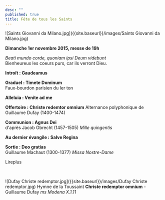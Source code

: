 ```yaml
---
desc: ""
published: true
title: Fête de tous les Saints
---
```



![Saints Giovanni da Milano.jpg]({{site.baseurl}}/images/Saints Giovanni da Milano.jpg)

**Dimanche 1er novembre 2015, messe de 19h**

*Beati mundo corde, quoniam ipsi Deum videbunt*  
Bienheureux les coeurs purs, car ils verront Dieu.

**Introït : Gaudeamus**

**Graduel : Timete Dominum**  
Faux-bourdon parisien du Ier ton

**Alleluia : Venite ad me**

**Offertoire : Christe redemtor omnium**
Alternance polyphonique de Guillaume Dufay (1400-1474)

**Communion : Agnus Dei**  
d'après Jacob Obrecht (1457-1505) *Mille quingentis*

**Au dernier évangile : Salve Regina**

**Sortie : Deo gratias**  
Guillaume Machaut (1300-1377) *Missa Nostre-Dame*

Lireplus

&nbsp;

![Dufay Christe redemptor.jpg]({{site.baseurl}}/images/Dufay Christe redemptor.jpg)
Hymne de la Toussaint **Christe redemptor omnium** - Guillaume Dufay *ms Modena X.1.11*
